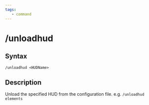 ```yaml
---
tags:
   - command
---
```

# /unloadhud

## Syntax

```eqcommand
/unloadhud <HUDName> 
```

## Description

Unload the specified HUD from the configuration file. e.g. `/unloadhud elements`
